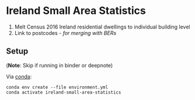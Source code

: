 # Ireland Small Area Statistics

1. Melt Census 2016 Ireland residential dwellings to individual building level
2. Link to postcodes - *for merging with BERs*

## Setup
(**Note**: Skip if running in binder or deepnote)

Via [conda](https://github.com/conda-forge/miniforge):
```
conda env create --file environment.yml
conda activate ireland-small-area-statistics
```